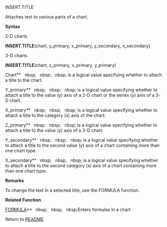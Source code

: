 INSERT.TITLE

Attaches text to various parts of a chart.

**Syntax**

2-D charts

**INSERT.TITLE**(chart, y\_primary, x\_primary, y\_secondary,
x\_secondary)

3-D charts

**INSERT.TITLE**(chart, z\_primary, x\_primary, y\_primary)

Chart**&nbsp;&nbsp;&nbsp;nbsp;&nbsp;&nbsp;&nbsp;nbsp;&nbsp;&nbsp;&nbsp;nbsp;&nbsp;is a logical value specifying whether to
attach a title to the chart.

Y\_primary**&nbsp;&nbsp;&nbsp;nbsp;&nbsp;&nbsp;&nbsp;nbsp;&nbsp;&nbsp;&nbsp;nbsp;&nbsp;is a logical value specifying whether
to attach a title to the value (y) axis of a 2-D chart or the series (y)
axis of a 3-D chart.

X\_primary**&nbsp;&nbsp;&nbsp;nbsp;&nbsp;&nbsp;&nbsp;nbsp;&nbsp;&nbsp;&nbsp;nbsp;&nbsp;is a logical value specifying whether
to attach a title to the category (x) axis of the chart.

Z\_primary**&nbsp;&nbsp;&nbsp;nbsp;&nbsp;&nbsp;&nbsp;nbsp;&nbsp;&nbsp;&nbsp;nbsp;&nbsp;is a logical value specifying whether
to attach a title to the value (z) axis of a 3-D chart.

Y\_secondary**&nbsp;&nbsp;&nbsp;nbsp;&nbsp;&nbsp;&nbsp;nbsp;&nbsp;&nbsp;&nbsp;nbsp;&nbsp;is a logical value specifying
whether to attach a title to the second value (y) axis of a chart
containing more than one chart type.

X\_secondary**&nbsp;&nbsp;&nbsp;nbsp;&nbsp;&nbsp;&nbsp;nbsp;&nbsp;&nbsp;&nbsp;nbsp;&nbsp;is a logical value specifying
whether to attach a title to the second category (x) axis of a chart
containing more than one chart type.

**Remarks**

To change the text in a selected title, use the FORMULA function.

**Related Function**

[FORMULA](FORMULA.md)**&nbsp;&nbsp;&nbsp;nbsp;&nbsp;&nbsp;&nbsp;nbsp;&nbsp;&nbsp;&nbsp;nbsp;Enters formulas in a chart



Return to [README](README.md)

